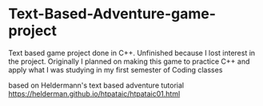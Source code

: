 # Text-Based-Adventure-game-project
Text based game project done in C++. Unfinished because I lost interest in the project. Originally I planned on making this game to practice C++ and apply what I was studying in my first semester of Coding classes 

based on Heldermann's text based adventure tutorial https://helderman.github.io/htpataic/htpataic01.html
